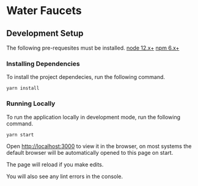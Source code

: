 # Water Faucets

## Development Setup

The following pre-requesites must be installed.
[node 12.x+]()
[npm 6.x+]()

### Installing Dependencies

To install the project dependecies, run the following command.

```
yarn install
```

### Running Locally

To run the application locally in development mode, run the following command.

```
yarn start
```

Open [http://localhost:3000](http://localhost:3000) to view it in the browser, on most
systems the default browser will be automatically opened to this page on start.

The page will reload if you make edits.

You will also see any lint errors in the console.